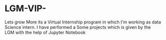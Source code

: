 # LGM-VIP-
Lets grow More its a Virtual Internship program in which I'm working as data Science intern. I have performed a Some projects which is given by the LGM with the help of  Jupyter Notebook 
